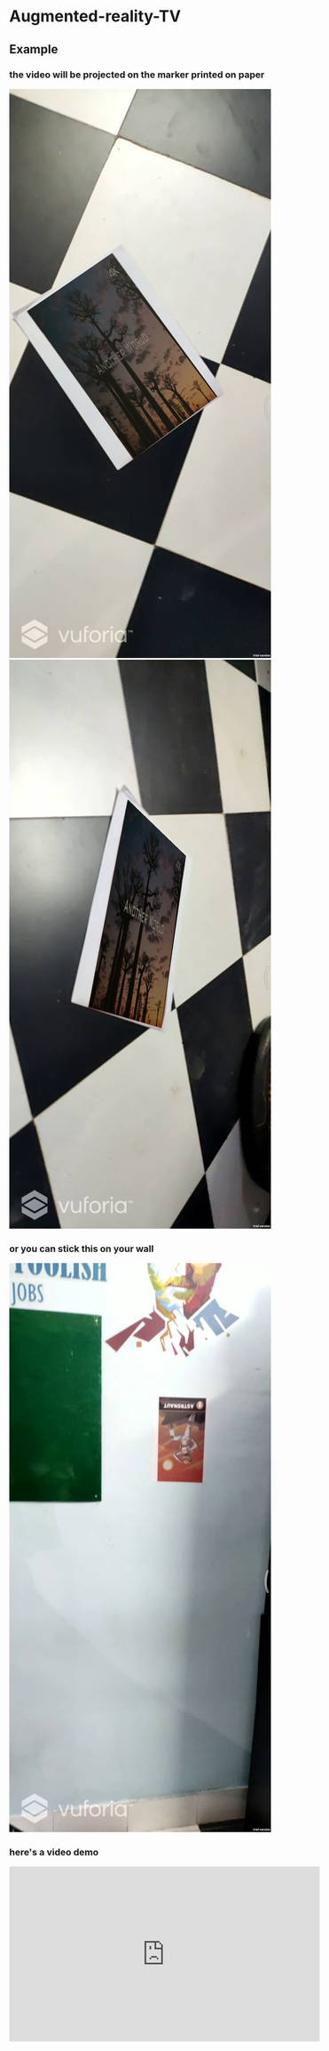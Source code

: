 # Augmented-reality-TV
## Example
### the video will be projected on the marker printed on paper
![screensht](./demo_images/1.png)
![screensht](./demo_images/2.png)
### or you can stick this on your wall
![screensht](./demo_images/3.png)
### here's a video demo

<iframe width="560" height="315" src="https://www.youtube.com/embed/o_bAcOWE-IU" frameborder="0" allow="accelerometer; autoplay; encrypted-media; gyroscope; picture-in-picture" allowfullscreen></iframe>
